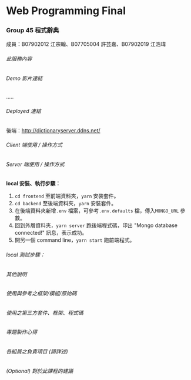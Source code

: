 # Web Programming Final

### Group 45 程式辭典

成員：B07902012 江宗翰、B07705004 許芸嘉、B07902019 江浩瑋

###### 此服務內容

###### Demo 影片連結

.....

###### Deployed 連結

後端：http://dictionaryserver.ddns.net/

###### Client 端使用 / 操作方式

###### Server 端使用 / 操作方式

**local 安裝、執行步驟：**

1. `cd frontend` 至前端資料夾，`yarn` 安裝套件。
2. `cd backend` 至後端資料夾，`yarn` 安裝套件。
3. 在後端資料夾新增`.env` 檔案，可參考`.env.defaults` 檔，傳入`MONGO_URL` 參數。
4. 回到外層資料夾，`yarn server` 跑後端程式碼，印出 "Mongo database connected!" 訊息，表示成功。
5. 開另一個 command line，`yarn start` 跑前端程式。

###### local 測試步驟：

###### 其他說明

###### 使用與參考之框架/模組/原始碼

###### 使用之第三方套件、框架、程式碼

###### 專題製作心得

###### 各組員之負責項目 (請詳述)

###### (Optional) 對於此課程的建議
